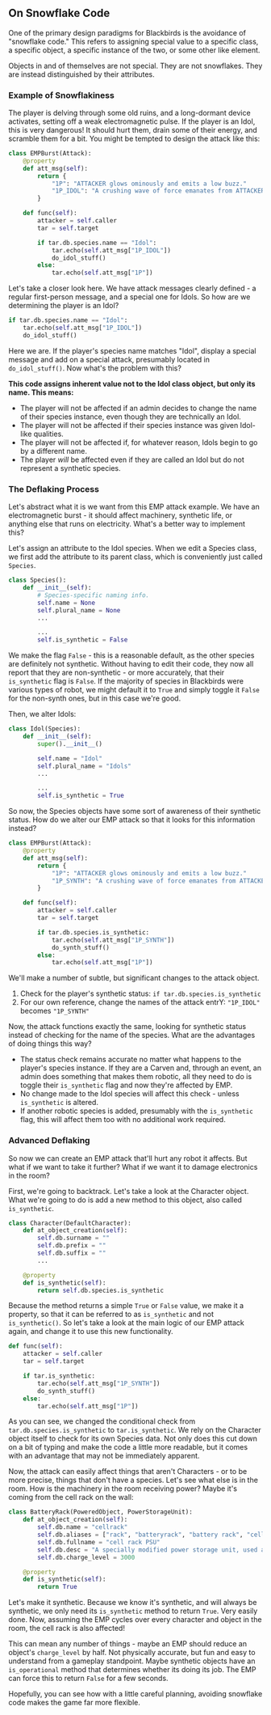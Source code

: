 ## On Snowflake Code
One of the primary design paradigms for Blackbirds is the avoidance of "snowflake code." This refers to assigning special value to a specific class, a specific object, a specific instance of the two, or some other like element.

Objects in and of themselves are not special. They are not snowflakes. They are instead distinguished by their attributes.

### Example of Snowflakiness
The player is delving through some old ruins, and a long-dormant device activates, setting off a weak electromagnetic pulse. If the player is an Idol, this is very dangerous! It should hurt them, drain some of their energy, and scramble them for a bit. You might be tempted to design the attack like this:

```Python
class EMPBurst(Attack):
    @property
    def att_msg(self):
        return {
            "1P": "ATTACKER glows ominously and emits a low buzz."
            "1P_IDOL": "A crushing wave of force emanates from ATTACKER, striking you square in the gut.",
        }

    def func(self):
        attacker = self.caller
        tar = self.target

        if tar.db.species.name == "Idol":
            tar.echo(self.att_msg["1P_IDOL"])
            do_idol_stuff()
        else:
            tar.echo(self.att_msg["1P"])
```

Let's take a closer look here. We have attack messages clearly defined - a regular first-person message, and a special one for Idols. So how are we determining the player is an Idol?

```Python
if tar.db.species.name == "Idol":
    tar.echo(self.att_msg["1P_IDOL"])
    do_idol_stuff()
```

Here we are. If the player's species name matches "Idol", display a special message and add on a special attack, presumably located in `do_idol_stuff()`. Now what's the problem with this?

**This code assigns inherent value not to the Idol class object, but only its name. This means:**

 - The player will not be affected if an admin decides to change the name of their species instance, even though they are technically an Idol.
 - The player will not be affected if their species instance was given Idol-like qualities.
 - The player will not be affected if, for whatever reason, Idols begin to go by a different name.
 - The player *will* be affected even if they are called an Idol but do not represent a synthetic species.

### The Deflaking Process
Let's abstract what it is we want from this EMP attack example. We have an electromagnetic burst - it should affect machinery, synthetic life, or anything else that runs on electricity. What's a better way to implement this?

Let's assign an attribute to the Idol species. When we edit a Species class, we first add the attribute to its parent class, which is conveniently just called `Species`.

```Python
class Species():
    def __init__(self):
        # Species-specific naming info.
        self.name = None
        self.plural_name = None
        ...

        ...
        self.is_synthetic = False
```

We make the flag `False` - this is a reasonable default, as the other species are definitely not synthetic. Without having to edit their code, they now all report that they are non-synthetic - or more accurately, that their `is_synthetic` flag is `False`. If the majority of species in Blackbirds were various types of robot, we might default it to `True` and simply toggle it `False` for the non-synth ones, but in this case we're good.

Then, we alter Idols:

```Python
class Idol(Species):
    def __init__(self):
        super().__init__()

        self.name = "Idol"
        self.plural_name = "Idols"
        ...

        ...
        self.is_synthetic = True
```

So now, the Species objects have some sort of awareness of their synthetic status. How do we alter our EMP attack so that it looks for this information instead?

```Python
class EMPBurst(Attack):
    @property
    def att_msg(self):
        return {
            "1P": "ATTACKER glows ominously and emits a low buzz."
            "1P_SYNTH": "A crushing wave of force emanates from ATTACKER, striking you square in the gut.",
        }

    def func(self):
        attacker = self.caller
        tar = self.target

        if tar.db.species.is_synthetic:
            tar.echo(self.att_msg["1P_SYNTH"])
            do_synth_stuff()
        else:
            tar.echo(self.att_msg["1P"])
```

We'll make a number of subtle, but significant changes to the attack object.

 1. Check for the player's synthetic status: `if tar.db.species.is_synthetic`
 2. For our own reference, change the names of the attack entrY: `"1P_IDOL"` becomes `"1P_SYNTH"`

Now, the attack functions exactly the same, looking for synthetic status instead of checking for the name of the species. What are the advantages of doing things this way?

 - The status check remains accurate no matter what happens to the player's species instance. If they are a Carven and, through an event, an admin does something that makes them robotic, all they need to do is toggle their `is_synthetic` flag and now they're affected by EMP.
 - No change made to the Idol species will affect this check - unless `is_synthetic` is altered.
 - If another robotic species is added, presumably with the `is_synthetic` flag, this will affect them too with no additional work required.

### Advanced Deflaking
So now we can create an EMP attack that'll hurt any robot it affects. But what if we want to take it further? What if we want it to damage electronics in the room?

First, we're going to backtrack. Let's take a look at the Character object. What we're going to do is add a new method to this object, also called `is_synthetic`.

```Python
class Character(DefaultCharacter):
    def at_object_creation(self):
        self.db.surname = ""
        self.db.prefix = ""
        self.db.suffix = ""
        ...

    @property
    def is_synthetic(self):
        return self.db.species.is_synthetic
```

Because the method returns a simple `True` or `False` value, we make it a property, so that it can be referred to as `is_synthetic` and not `is_synthetic()`. So let's take a look at the main logic of our EMP attack again, and change it to use this new functionality.

```Python
def func(self):
    attacker = self.caller
    tar = self.target

    if tar.is_synthetic:
        tar.echo(self.att_msg["1P_SYNTH"])
        do_synth_stuff()
    else:
        tar.echo(self.att_msg["1P"])
```

As you can see, we changed the conditional check from `tar.db.species.is_synthetic` to `tar.is_synthetic`. We rely on the Character object itself to check for its own Species data. Not only does this cut down on a bit of typing and make the code a little more readable, but it comes with an advantage that may not be immediately apparent.

Now, the attack can easily affect things that aren't Characters - or to be more precise, things that don't have a species. Let's see what else is in the room. How is the machinery in the room receiving power? Maybe it's coming from the cell rack on the wall:

```Python
class BatteryRack(PoweredObject, PowerStorageUnit):
    def at_object_creation(self):
        self.db.name = "cellrack"
        self.db.aliases = ["rack", "batteryrack", "battery rack", "cell rack"]
        self.db.fullname = "cell rack PSU"
        self.db.desc = "A specially modified power storage unit, used as an auxiliary or emergency source of energy. Its stores and draws power from the numerous power cells slotted into its frame."
        self.db.charge_level = 3000

    @property
    def is_synthetic(self):
        return True
```

Let's make it synthetic. Because we know it's synthetic, and will always be synthetic, we only need its `is_synthetic` method to return `True`. Very easily done. Now, assuming the EMP cycles over every character and object in the room, the cell rack is also affected!

This can mean any number of things - maybe an EMP should reduce an object's `charge_level` by half. Not physically accurate, but fun and easy to understand from a gameplay standpoint. Maybe synthetic objects have an `is_operational` method that determines whether its doing its job. The EMP can force this to return `False` for a few seconds.

Hopefully, you can see how with a little careful planning, avoiding snowflake code makes the game far more flexible.
